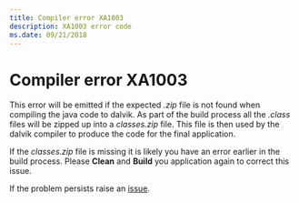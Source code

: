 ```yaml
---
title: Compiler error XA1003
description: XA1003 error code
ms.date: 09/21/2018
---
```

# Compiler error XA1003

This error will be emitted if the expected *.zip* file is not 
found when compiling the java code to dalvik. As part of the 
build process all the *.class* files will be zipped up into a
*classes.zip* file. This file is then used by the dalvik compiler
to produce the code for the final application.

If the *classes.zip* file is missing it is likely you have an
error earlier in the build process. Please **Clean** and **Build**
you application again to correct this issue.

If the problem persists raise an [issue](https://github.com/xamarin/xamarin-android/issues/new).